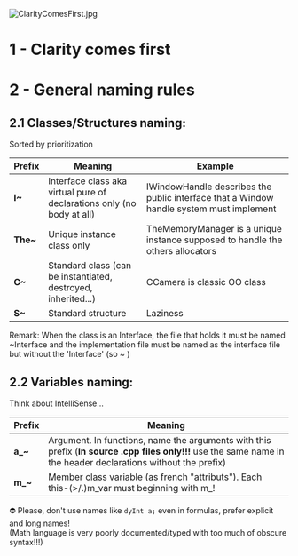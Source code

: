 ![ClarityComesFirst.jpg](https://bitbucket.org/repo/na6B6g/images/1990121355-ClarityComesFirst.jpg)

# 1 - Clarity comes first

# 2 - General naming rules

## 2.1 Classes/Structures naming:
Sorted by prioritization  

|Prefix | Meaning | Example |
| ----- | ------- | ------- |
| **I~** | Interface class aka virtual pure of declarations only (no body at all) | IWindowHandle describes the public interface that a Window handle system must implement |
| **The~** | Unique instance class only | TheMemoryManager is a unique instance supposed to handle the others allocators |
| **C~** | Standard class (can be instantiated, destroyed, inherited...) | CCamera is classic OO class |
| **S~** | Standard structure | Laziness |

Remark: When the class is an Interface, the file that holds it must be named ~Interface and the implementation file must be named as the interface file but without the 'Interface' (so ~ )


## 2.2 Variables naming:
Think about IntelliSense...  

|Prefix | Meaning |
| ----- | ------- |
| **a_~** | Argument. In functions, name the arguments with this prefix (**In source .cpp files only!!!** use the same name in the header declarations without the prefix) |
| **m_~** | Member class variable (as french "attributs"). Each this-(>/.)m_var must beginning with m_! |

:no_entry: Please, don't use names like `dyInt a;` even in formulas, prefer explicit and long names!  
(Math language is very poorly documented/typed with too much of obscure syntax!!!)

```
